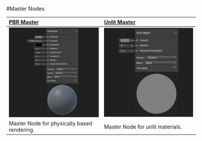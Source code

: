 #Master Nodes

| [PBR Master](PBR-Master-Node.md) | [Unlit Master](Unlit-Master-Node.md) |
|:-------------|:------|
| ![Image](images/PBRMasterNodeThumb.png) | ![Image](images/UnlitMasterNodeThumb.png) |
| Master Node for physically based rendering. | Master Node for unlit materials. |

